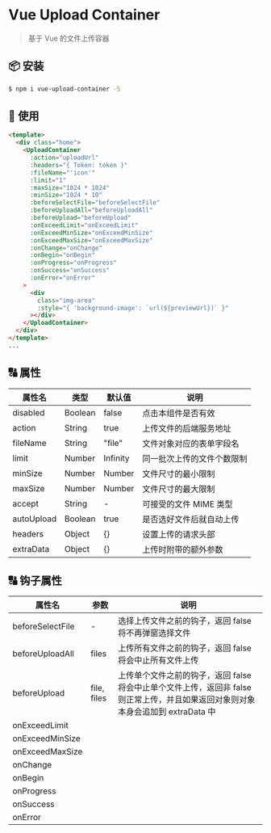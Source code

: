 <!--
 * @Author: Billy
 * @Date: 2023-03-10 10:12:59
 * @LastEditors: Billy
 * @LastEditTime: 2023-03-16 21:40:12
 * @Description: 请输入
-->

# Vue Upload Container

> 基于 Vue 的文件上传容器

## 📦 安装

``` bash
$ npm i vue-upload-container -S
```

## 🔨 使用
```html
<template>
  <div class="home">
    <UploadContainer
      :action="uploadUrl"
      :headers="{ Token: token }"
      :fileName="'icon'"
      :limit="1"
      :maxSize="1024 * 1024"
      :minSize="1024 * 10"
      :beforeSelectFile="beforeSelectFile"
      :beforeUploadAll="beforeUploadAll"
      :beforeUpload="beforeUpload"
      :onExceedLimit="onExceedLimit"
      :onExceedMinSize="onExceedMinSize"
      :onExceedMaxSize="onExceedMaxSize"
      :onChange="onChange"
      :onBegin="onBegin"
      :onProgress="onProgress"
      :onSuccess="onSuccess"
      :onError="onError"
    >
      <div
        class="img-area"
        :style="{ 'background-image': `url(${previewUrl})` }"
      ></div>
    </UploadContainer>
  </div>
</template>
...
```

## 🔠 属性
| 属性名     | 类型    | 默认值   | 说明                       |
|------------|---------|----------|----------------------------|
| disabled   | Boolean | false    | 点击本组件是否有效         |
| action     | String  | true     | 上传文件的后端服务地址     |
| fileName   | String  | "file"   | 文件对象对应的表单字段名   |
| limit      | Number  | Infinity | 同一批次上传的文件个数限制 |
| minSize    | Number  | Number   | 文件尺寸的最小限制         |
| maxSize    | Number  | Number   | 文件尺寸的最大限制         |
| accept     | String  | -        | 可接受的文件 MIME 类型     |
| autoUpload | Boolean | true     | 是否选好文件后就自动上传   |
| headers    | Object  | {}       | 设置上传的请求头部         |
| extraData  | Object  | {}       | 上传时附带的额外参数       |


## 🔠 钩子属性
| 属性名           | 参数        | 说明                                                                                                                              |
|------------------|-------------|-----------------------------------------------------------------------------------------------------------------------------------|
| beforeSelectFile | -           | 选择上传文件之前的钩子，返回 false 将不再弹窗选择文件                                                                             |
| beforeUploadAll  | files       | 上传所有文件之前的钩子，返回 false 将会中止所有文件上传                                                                           |
| beforeUpload     | file, files | 上传单个文件之前的钩子，返回 false 将会中止单个文件上传，返回非 false 则正常上传，并且如果返回对象则对象本身会追加到 extraData 中 |
| onExceedLimit    |             |                                                                                                                                   |
| onExceedMinSize  |             |                                                                                                                                   |
| onExceedMaxSize  |             |                                                                                                                                   |
| onChange         |             |                                                                                                                                   |
| onBegin          |             |                                                                                                                                   |
| onProgress       |             |                                                                                                                                   |
| onSuccess        |             |                                                                                                                                   |
| onError          |             |                                                                                                                                   |
